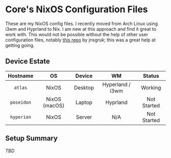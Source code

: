 # Core's NixOS Configuration Files

These are my NixOS config files. I recently moved from Arch Linux using i3wm and Hyprland to Nix. I am new at this approach and find it great to work with. This would not be possible without the help of other user configuration files, notably [this repo](https://github.com/jnsgruk/nixos-config) by jnsgruk; this was a great help at getting going.

## Device Estate

| Hostname | OS | Device | WM | Status |  
| :------: | :----: | :-----: | :----------: | :--------: |
| `atlas` | NixOS | Desktop | Hyperland / i3wm | Working |
| `poseidon` | NixOS (macOS) | Laptop | Hyprland | Not Started |
| `hyperion` | NixOS | Server | N/A | Not Started |

## Setup Summary

*TBD*

